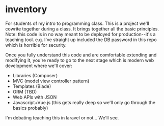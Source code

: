 # inventory
For students of my intro to programming class. This is a project we'll cowrite together during a class. It brings together all the basic principles. Note: this code is in no way meant to be deployed for production--it's a teaching tool. e.g. I've straight up included the DB password in this repo which is horrible for security. 

Once you fully understand this code and are comfortable extending and modifying it, you're ready to go to the next stage which is modern web development where we'll cover:
- Libraries (Composer)
- MVC (model view controller pattern)
- Templates (Blade)
- ORM (TBD)
- Web APIs with JSON
- Javascript+Vue.js (this gets really deep so we'll only go through the basics probably)

I'm debating teaching this in laravel or not... We'll see.

